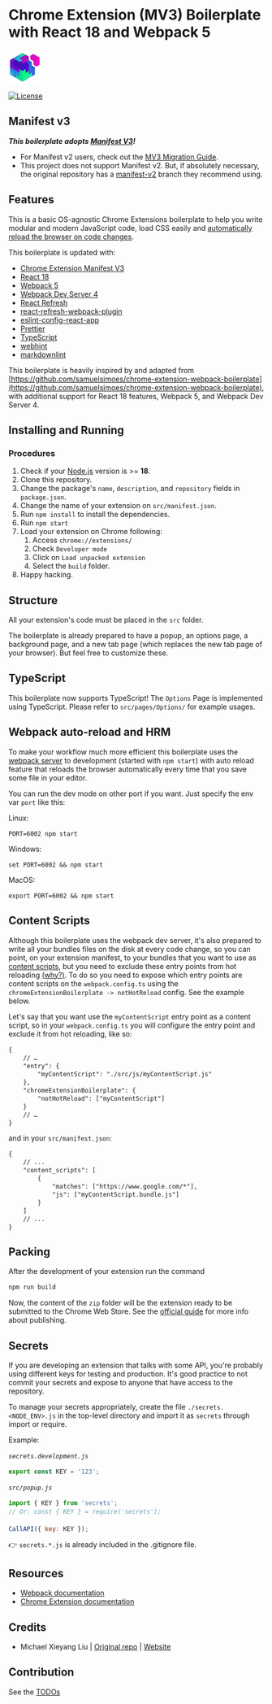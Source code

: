 # Chrome Extension (MV3) Boilerplate with React 18 and Webpack 5

![Project icon](src/assets/img/icon-64.png)

[![License][license-image]][license-url]

## Manifest v3

**_This boilerplate adopts [Manifest V3](https://developer.chrome.com/docs/extensions/mv3/intro/mv3-overview/)!_**

- For Manifest v2 users, check out the [MV3 Migration Guide](https://developer.chrome.com/docs/extensions/mv3/intro/mv3-migration/).
- This project does not support Manifest v2. But, if absolutely necessary,
  the original repository has a [manifest-v2](https://github.com/lxieyang/chrome-extension-boilerplate-react/tree/manifest-v2)
  branch they recommend using.

## Features

This is a basic OS-agnostic Chrome Extensions boilerplate to help you write modular
and modern JavaScript code, load CSS easily and
[automatically reload the browser on code changes](https://webpack.github.io/docs/webpack-dev-server.html#automatic-refresh).

This boilerplate is updated with:

- [Chrome Extension Manifest V3](https://developer.chrome.com/docs/extensions/mv3/intro/mv3-overview/)
- [React 18](https://reactjs.org)
- [Webpack 5](https://webpack.js.org/)
- [Webpack Dev Server 4](https://webpack.js.org/configuration/dev-server/)
- [React Refresh](https://www.npmjs.com/package/react-refresh)
- [react-refresh-webpack-plugin](https://github.com/pmmmwh/react-refresh-webpack-plugin)
- [eslint-config-react-app](https://www.npmjs.com/package/eslint-config-react-app)
- [Prettier](https://prettier.io/)
- [TypeScript](https://www.typescriptlang.org/)
- [webhint](https://webhint.io/)
- [markdownlint](https://github.com/DavidAnson/markdownlint)

This boilerplate is heavily inspired by and adapted from
[https://github.com/samuelsimoes/chrome-extension-webpack-boilerplate](https://github.com/samuelsimoes/chrome-extension-webpack-boilerplate),
with additional support for React 18 features, Webpack 5,
and Webpack Dev Server 4.

## Installing and Running

### Procedures

1. Check if your [Node.js](https://nodejs.org/) version is >= **18**.
2. Clone this repository.
3. Change the package's `name`, `description`, and `repository` fields in `package.json`.
4. Change the name of your extension on `src/manifest.json`.
5. Run `npm install` to install the dependencies.
6. Run `npm start`
7. Load your extension on Chrome following:
    1. Access `chrome://extensions/`
    2. Check `Developer mode`
    3. Click on `Load unpacked extension`
    4. Select the `build` folder.
8. Happy hacking.

## Structure

All your extension's code must be placed in the `src` folder.

The boilerplate is already prepared to have a popup, an options page, a
background page, and a new tab page (which replaces the new tab page of your
browser). But feel free to customize these.

## TypeScript

This boilerplate now supports TypeScript! The `Options` Page is implemented
using TypeScript. Please refer to `src/pages/Options/` for example usages.

## Webpack auto-reload and HRM

To make your workflow much more efficient this boilerplate uses the
[webpack server](https://webpack.github.io/docs/webpack-dev-server.html) to
development (started with `npm start`) with auto reload feature that reloads
the browser automatically every time that you save some file in your editor.

You can run the dev mode on other port if you want. Just specify the env var
`port` like this:

Linux:

```shell
PORT=6002 npm start
```

Windows:

```shell
set PORT=6002 && npm start
```

MacOS:

```shell
export PORT=6002 && npm start
```

## Content Scripts

Although this boilerplate uses the webpack dev server, it's also prepared to
write all your bundles files on the disk at every code change, so you can point,
on your extension manifest, to your bundles that you want to use as
[content scripts](https://developer.chrome.com/extensions/content_scripts),
but you need to exclude these entry points from hot reloading
[(why?)](https://github.com/samuelsimoes/chrome-extension-webpack-boilerplate/issues/4#issuecomment-261788690).
To do so you need to expose which entry points are content scripts on the
`webpack.config.ts` using the `chromeExtensionBoilerplate -> notHotReload` config.
See the example below.

Let's say that you want use the `myContentScript` entry point as a content
script, so in your `webpack.config.ts` you will configure the entry point and
exclude it from hot reloading, like so:

<!-- prettier-ignore -->
```jsonc
{
    // …
    "entry": {
        "myContentScript": "./src/js/myContentScript.js"
    },
    "chromeExtensionBoilerplate": {
        "notHotReload": ["myContentScript"]
    }
    // …
}
```

and in your `src/manifest.json`:

<!-- prettier-ignore -->
```jsonc
{
    // ...
    "content_scripts": [
        {
            "matches": ["https://www.google.com/*"],
            "js": ["myContentScript.bundle.js"]
        }
    ]
    // ...
}
```

## Packing

After the development of your extension run the command

```bash
npm run build
```

Now, the content of the `zip` folder will be the extension ready to be submitted
to the Chrome Web Store. See the [official guide](https://developer.chrome.com/webstore/publish)
for more info about publishing.

## Secrets

If you are developing an extension that talks with some API, you're probably
using different keys for testing and production. It's good practice to not
commit your secrets and expose to anyone that have access to the repository.

To manage your secrets appropriately, create the file `./secrets.<NODE_ENV>.js`
in the top-level directory and import it as `secrets` through import or require.

Example:

_`secrets.development.js`_

```js
export const KEY = '123';
```

_`src/popup.js`_

```js
import { KEY } from 'secrets';
// Or: const { KEY } = require('secrets');

CallAPI({ key: KEY });
```

:point_right: `secrets.*.js` is already included in the .gitignore file.

## Resources

- [Webpack documentation](https://webpack.js.org/concepts/)
- [Chrome Extension documentation](https://developer.chrome.com/extensions/getstarted)

## Credits

- Michael Xieyang Liu | [Original repo](https://github.com/lxieyang/chrome-extension-boilerplate-react)
  | [Website](https://lxieyang.github.io)

## Contribution

See the [TODOs](./TODO.md)

[license-image]: https://img.shields.io/npm/l/markdownlint.svg
[license-url]: ./licenses/

